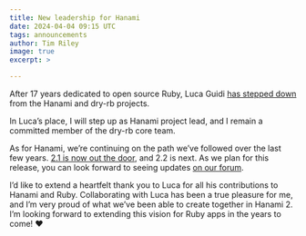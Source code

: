 ```yaml
---
title: New leadership for Hanami
date: 2024-04-04 09:15 UTC
tags: announcements
author: Tim Riley
image: true
excerpt: >

---
```


After 17 years dedicated to open source Ruby, Luca Guidi [has stepped down](https://discourse.hanamirb.org/t/stepping-down-from-hanami/933?u=jodosha) from the Hanami and dry-rb projects.

In Luca’s place, I will step up as Hanami project lead, and I remain a committed member of the dry-rb core team.

As for Hanami, we’re continuing on the path we’ve followed over the last few years. [2.1 is now out the door](/blog/2024/02/27/hanami-210/), and 2.2 is next. As we plan for this release, you can look forward to seeing updates [on our forum](https://discourse.hanamirb.org/).

I’d like to extend a heartfelt thank you to Luca for all his contributions to Hanami and Ruby. Collaborating with Luca has been a true pleasure for me, and I’m very proud of what we’ve been able to create together in Hanami 2. I’m looking forward to extending this vision for Ruby apps in the years to come! ❤️
